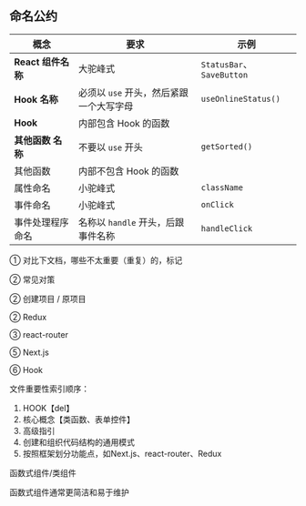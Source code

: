 ## 命名公约

| 概念               | 要求                                    | 示例                      |
| ------------------ | --------------------------------------- | ------------------------- |
| **React 组件名称** | 大驼峰式                                | `StatusBar`、`SaveButton` |
| **Hook 名称**      | 必须以 `use` 开头，然后紧跟一个大写字母 | `useOnlineStatus()`       |
| **Hook**           | 内部包含 Hook 的函数                    |                           |
| **其他函数 名称**  | 不要以 `use` 开头                       | `getSorted()`             |
| 其他函数           | 内部不包含 Hook 的函数                  |                           |
| 属性命名           | 小驼峰式                                | `className`               |
| 事件命名           | 小驼峰式                                | `onClick`                 |
| 事件处理程序命名   | 名称以 `handle` 开头，后跟事件名称      | `handleClick`             |











① 对比下文档，哪些不太重要（重复）的，标记

② 常见对策

② 创建项目 / 原项目

② Redux

③ react-router

⑤ Next.js

⑥ Hook



文件重要性索引顺序：

1. HOOK【del】
2. 核心概念【类函数、表单控件】
3. 高级指引
4. 创建和组织代码结构的通用模式
5. 按照框架划分功能点，如Next.js、react-router、Redux



函数式组件/类组件

函数式组件通常更简洁和易于维护